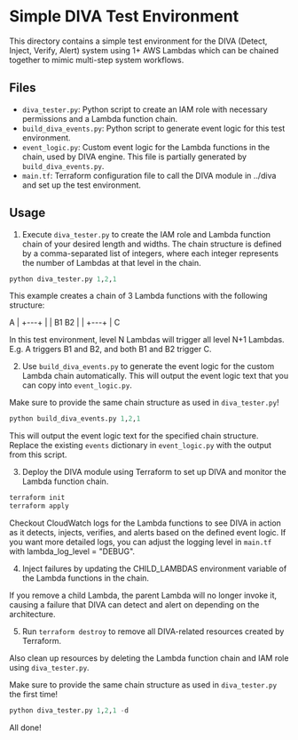 # Simple DIVA Test Environment

This directory contains a simple test environment for the DIVA (Detect, Inject, Verify, Alert) system using 1+ AWS Lambdas which can be chained together to mimic multi-step system workflows.

## Files
- `diva_tester.py`: Python script to create an IAM role with necessary permissions and a Lambda function chain.
- `build_diva_events.py`: Python script to generate event logic for this test environment.
- `event_logic.py`: Custom event logic for the Lambda functions in the chain, used by DIVA engine. This file is partially generated by `build_diva_events.py`.
- `main.tf`: Terraform configuration file to call the DIVA module in ../diva and set up the test environment.


## Usage
1. Execute `diva_tester.py` to create the IAM role and Lambda function chain of your desired length and widths. The chain structure is defined by a comma-separated list of integers, where each integer represents the number of Lambdas at that level in the chain.

```python
python diva_tester.py 1,2,1
```
This example creates a chain of 3 Lambda functions with the following structure:
    
  A
  |
+---+
|   |
B1  B2
|   |
+---+
  |
  C

In this test environment, level N Lambdas will trigger all level N+1 Lambdas.
E.g. A triggers B1 and B2, and both B1 and B2 trigger C.


2. Use `build_diva_events.py` to generate the event logic for the custom Lambda chain automatically. This will output the event logic text that you can copy into `event_logic.py`.

Make sure to provide the same chain structure as used in `diva_tester.py`!

```python
python build_diva_events.py 1,2,1
```

This will output the event logic text for the specified chain structure.  
Replace the existing `events` dictionary in `event_logic.py` with the output from this script.


3. Deploy the DIVA module using Terraform to set up DIVA and monitor the Lambda function chain.

```bash
terraform init
terraform apply
```

Checkout CloudWatch logs for the Lambda functions to see DIVA in action as it detects, injects, verifies, and alerts based on the defined event logic. If you want more detailed logs, you can adjust the logging level in `main.tf` with lambda_log_level = "DEBUG".


4. Inject failures by updating the CHILD_LAMBDAS environment variable of the Lambda functions in the chain.

If you remove a child Lambda, the parent Lambda will no longer invoke it, causing a failure that DIVA can detect and alert on depending on the architecture.


5. Run `terraform destroy` to remove all DIVA-related resources created by Terraform.

Also clean up resources by deleting the Lambda function chain and IAM role using `diva_tester.py`.

Make sure to provide the same chain structure as used in `diva_tester.py` the first time!

```python
python diva_tester.py 1,2,1 -d
```

All done!